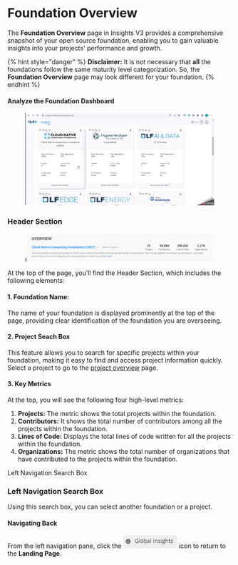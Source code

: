 # Foundation Overview

The **Foundation Overview** page in Insights V3 provides a comprehensive snapshot of your open source foundation, enabling you to gain valuable insights into your projects' performance and growth.

{% hint style="danger" %}
**Disclaimer:** It is not necessary that **all** the foundations follow the same maturity level categorization. So, the **Foundation Overview** page may look different for your foundation.
{% endhint %}

#### Analyze the Foundation Dashboard

<figure><img src="../../../../../../.gitbook/assets/Foundation overview page.gif" alt=""><figcaption></figcaption></figure>

### Header Section

<figure><img src="../../../../../../.gitbook/assets/image (3).png" alt=""><figcaption></figcaption></figure>

At the top of the page, you'll find the Header Section, which includes the following elements:

#### 1. Foundation Name:

The name of your foundation is displayed prominently at the top of the page, providing clear identification of the foundation you are overseeing.

#### 2. Project Seach Box

This feature allows you to search for specific projects within your foundation, making it easy to find and access project information quickly. Select a project to go to the [project overview](../../../../project-overview-page/) page.

#### 3. Key Metrics

At the top, you will see the following four high-level metrics:

1. **Projects:** The metric shows the total projects within the foundation.
2. **Contributors:** It shows the total number of contributors among all the projects within the foundation.
3. **Lines of Code:** Displays the total lines of code written for all the projects within the foundation.
4. **Organizations:** The metric shows the total number of organizations that have contributed to the projects within the foundation.

Left Navigation Search Box

### Left Navigation Search Box

Using this search box, you can select another foundation or a project.

#### Navigating Back

From the left navigation pane, click the  ![](<../../../../../../.gitbook/assets/image (1) (1).png>)  icon to return to the **Landing Page**.
